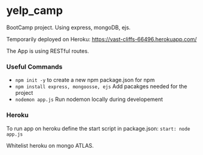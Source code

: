 # yelp_camp
BootCamp project. Using express, mongoDB, ejs.

Temporarily deployed on Heroku:
https://vast-cliffs-66496.herokuapp.com/

The App is using RESTful routes.


### Useful Commands
- `npm init -y` to create a new npm package.json for npm
- `npm install express, mongoosse, ejs` Add pacakges needed for the project
- `nodemon app.js` Run nodemon locally during developement


### Heroku

To run app on heroku define the start script in package.json:
`start: node app.js`

Whitelist heroku on mongo ATLAS.